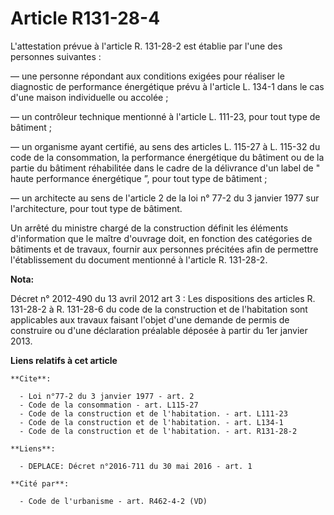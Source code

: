# Article R131-28-4

L'attestation prévue à l'article R. 131-28-2 est établie par l'une des personnes suivantes : 

― une personne répondant aux conditions exigées pour réaliser le diagnostic de performance énergétique prévu à l'article L.
134-1 dans le cas d'une maison individuelle ou accolée ; 

― un contrôleur technique mentionné à l'article L. 111-23, pour tout type de bâtiment ; 

― un organisme ayant certifié, au sens des articles L. 115-27 à L. 115-32 du code de la consommation, la performance
énergétique du bâtiment ou de la partie du bâtiment réhabilitée dans le cadre de la délivrance d'un label de " haute
performance énergétique ”, pour tout type de bâtiment ; 

― un architecte au sens de l'article 2 de la loi n° 77-2 du 3 janvier 1977 sur l'architecture, pour tout type de bâtiment. 

Un arrêté du ministre chargé de la construction définit les éléments d'information que le maître d'ouvrage doit, en fonction
des catégories de bâtiments et de travaux, fournir aux personnes précitées afin de permettre l'établissement du document
mentionné à l'article R. 131-28-2.

**Nota:**

Décret n° 2012-490 du 13 avril 2012 art 3 : Les dispositions des articles R. 131-28-2 à R. 131-28-6 du code de la
construction et de l'habitation sont applicables aux travaux faisant l'objet d'une demande de permis de construire ou d'une
déclaration préalable déposée à partir du 1er janvier 2013.

**Liens relatifs à cet article**

	**Cite**:

	  - Loi n°77-2 du 3 janvier 1977 - art. 2
	  - Code de la consommation - art. L115-27
	  - Code de la construction et de l'habitation. - art. L111-23
	  - Code de la construction et de l'habitation. - art. L134-1
	  - Code de la construction et de l'habitation. - art. R131-28-2

	**Liens**:

	  - DEPLACE: Décret n°2016-711 du 30 mai 2016 - art. 1

	**Cité par**:

	  - Code de l'urbanisme - art. R462-4-2 (VD)
